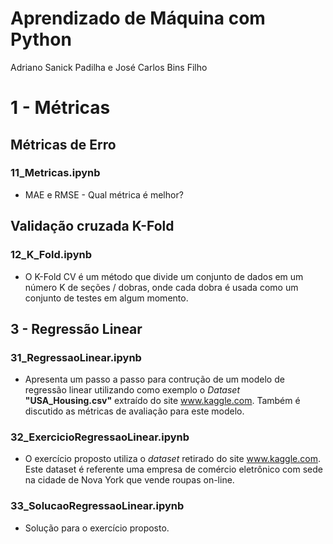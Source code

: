 # Aprendizado de Máquina com Python
Adriano Sanick Padilha e José Carlos Bins Filho

# 1 - Métricas
## Métricas de Erro
### 11_Metricas.ipynb
- MAE e RMSE - Qual métrica é melhor?

## Validação cruzada K-Fold
### 12_K_Fold.ipynb
- O K-Fold CV é um método  que divide um conjunto de dados em um número K de seções / dobras, onde cada dobra é usada como um conjunto de testes em algum momento. 


## 3 - Regressão Linear
### 31_RegressaoLinear.ipynb
- Apresenta um passo a passo para contrução de um modelo de regressão linear utilizando como exemplo o *Dataset* **"USA_Housing.csv"** extraído do site www.kaggle.com. Também é discutido as métricas de avaliação para este modelo.

### 32_ExercicioRegressaoLinear.ipynb
- O exercício proposto utiliza o *dataset* retirado do site www.kaggle.com. Este dataset é referente uma empresa de comércio eletrônico com sede na cidade de Nova York que vende roupas on-line.

### 33_SolucaoRegressaoLinear.ipynb
- Solução para o exercício proposto.
